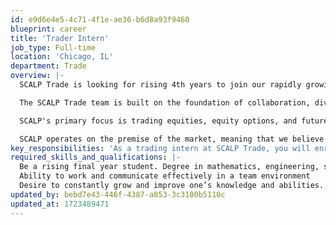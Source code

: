 ```yaml
---
id: e9d6e4e5-4c71-4f1e-ae36-b6d8a93f9460
blueprint: career
title: 'Trader Intern'
job_type: Full-time
location: 'Chicago, IL'
department: Trade
overview: |-
  SCALP Trade is looking for rising 4th years to join our rapidly growing trading team in Chicago. We are hiring smart, competitive, and highly analytical individuals. The ideal candidate would have strong accomplishments in areas outside of trading, yet come in with an open mind and a passion for financial markets. We’re looking for someone who not only has great ideas, but can execute and turn those ideas into tangible results.

  The SCALP Trade team is built on the foundation of collaboration, diversity and innovation. We value critical thinkers, who are adapt at deep problem solving, and can endure a fast paced environment. We embrace individuals with grit, self-motivation, and those with the desire to experience and tackle the most difficult obstacles.

  SCALP's primary focus is trading equities, equity options, and futures. We aim to better the market through tighter spreads, and providing liquidity to all market participants.

  SCALP operates on the premise of the market, meaning that we believe in the creation of jobs, and capital formation through a well regulated capital market structure. This belief helps to drive our design, implementation and execution of our trading decisions.
key_responsibilities: 'As a trading intern at SCALP Trade, you will enroll in an 8 week program where you will learn all of the fundamentals of options theory in the classroom while getting live trading experience on the desk. In addition, you will be assigned real world projects to work on in tandem with full-time traders to develop new and optimize existing trading strategies. This internship is a fully immersive program.'
required_skills_and_qualifications: |-
  Be a rising final year student. Degree in mathematics, engineering, statistics, economics, finance or other relevant fields. Experience in strategic games/competitive activities or high level of skill in other pursuits. Demonstrated interest in trading and/or equity markets. Strong quantitative, analytical, and logical reasoning skills. Entrepreneurial mindset with a willingness to solve complex problems. Coding background. Specifically: Python, C#, C++ or SQL.
  Ability to work and communicate effectively in a team environment
  Desire to constantly grow and improve one’s knowledge and abilities.
updated_by: bebd7e43-446f-4387-a853-3c3100b5110c
updated_at: 1723489471
---
```

